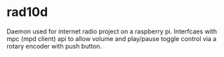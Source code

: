 # rad10d
Daemon used for internet radio project on a raspberry pi.  Interfcaes with mpc (mpd client) api to allow volume and play/pause toggle control via a rotary encoder with push button.
